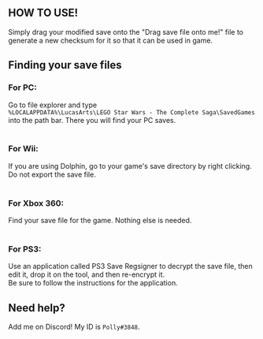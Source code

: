 ## HOW TO USE!
Simply drag your modified save onto the "Drag save file onto me!" file to generate a new checksum for it so that it can be used in game.

## Finding your save files
### For PC:
Go to file explorer and type\
`%LOCALAPPDATA%\LucasArts\LEGO Star Wars - The Complete Saga\SavedGames`\
into the path bar. There you will find your PC saves.\
&nbsp;

### For Wii:
If you are using Dolphin, go to your game's save directory by right clicking.<!--Where?--> Do not export the save file.\
&nbsp;

### For Xbox 360:
Find your save file for the game. Nothing else is needed.\
&nbsp;

### For PS3:
Use an application called PS3 Save Regsigner to decrypt the save file, then edit it, drop it on the tool, and then re-encrypt it.\
Be sure to follow the instructions for the application.
	
## Need help? 
Add me on Discord! My ID is `Polly#3848`.
